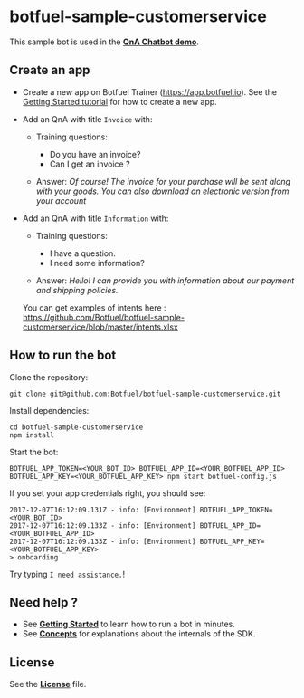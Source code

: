 # botfuel-sample-customerservice

This sample bot is used in the [**QnA Chatbot demo**](http://docs.botfuel.io/dialog/demos/qna-customer-service).

## Create an app

* Create a new app on Botfuel Trainer (https://app.botfuel.io). See the [Getting Started tutorial](https://docs.botfuel.io/platform/tutorials/getting-started) for how to create a new app.

* Add an QnA with title `Invoice` with:

  * Training questions:

    * Do you have an invoice?
    * Can I get an invoice ?

  * Answer: _Of course! The invoice for your purchase will be sent along with your goods. You can also download an electronic version from your account_

* Add an QnA with title `Information` with:

  * Training questions:

    * I have a question.
    * I need some information?

  * Answer: _Hello! I can provide you with information about our payment and shipping policies._

  You can get examples of intents here : https://github.com/Botfuel/botfuel-sample-customerservice/blob/master/intents.xlsx

## How to run the bot

Clone the repository:

```shell
git clone git@github.com:Botfuel/botfuel-sample-customerservice.git
```

Install dependencies:

```shell
cd botfuel-sample-customerservice
npm install
```

Start the bot:

```shell
BOTFUEL_APP_TOKEN=<YOUR_BOT_ID> BOTFUEL_APP_ID=<YOUR_BOTFUEL_APP_ID> BOTFUEL_APP_KEY=<YOUR_BOTFUEL_APP_KEY> npm start botfuel-config.js
```

If you set your app credentials right, you should see:

```shell
2017-12-07T16:12:09.131Z - info: [Environment] BOTFUEL_APP_TOKEN=<YOUR_BOT_ID>
2017-12-07T16:12:09.133Z - info: [Environment] BOTFUEL_APP_ID=<YOUR_BOTFUEL_APP_ID>
2017-12-07T16:12:09.133Z - info: [Environment] BOTFUEL_APP_KEY=<YOUR_BOTFUEL_APP_KEY>
> onboarding
```

Try typing `I need assistance.`!

## Need help ?

* See [**Getting Started**](https://docs.botfuel.io/platform/tutorials/getting-started) to learn how to run a bot in minutes.
* See [**Concepts**](https://docs.botfuel.io/platform/concepts) for explanations about the internals of the SDK.

## License

See the [**License**](LICENSE.md) file.
